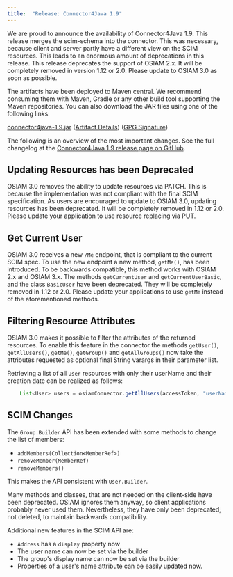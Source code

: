 ```yaml
---
title:  "Release: Connector4Java 1.9"
---
```


We are proud to announce the availability of Connector4Java 1.9.
This release merges the scim-schema into the connector.
This was necessary, because client and server partly have a different view on the SCIM resources.
This leads to an enormous amount of deprecations in this release.
This release deprecates the support of OSIAM 2.x.
It will be completely removed in version 1.12 or 2.0.
Please update to OSIAM 3.0 as soon as possible.

The artifacts have been deployed to Maven central.
We recommend consuming them with Maven, Gradle or any other build tool supporting the Maven repositories.
You can also download the JAR files using one of the following links:

[connector4java-1.9.jar](https://github.com/osiam/connector4java/releases/download/1.9/connector4java-1.9.jar)
([Artifact Details](http://search.maven.org/#artifactdetails%7Corg.osiam%7Cconnector4java%7C1.9%7Cjar))
([GPG Signature](https://github.com/osiam/connector4java/releases/download/1.9/connector4java-1.9.jar.asc))

The following is an overview of the most important changes.
See the full changelog at the [Connector4Java 1.9 release page on GitHub](https://github.com/osiam/connector4java/releases/tag/1.9).

## Updating Resources has been Deprecated

OSIAM 3.0 removes the ability to update resources via PATCH.
This is because the implementation was not compliant with the final SCIM specification.
As users are encouraged to update to OSIAM 3.0, updating resources has been deprecated.
It will be completely removed in 1.12 or 2.0.
Please update your application to use resource replacing via PUT.

## Get Current User

OSIAM 3.0 receives a new `/Me` endpoint, that is compliant to the current SCIM spec.
To use the new endpoint a new method, `getMe()`, has been introduced.
To be backwards compatible, this method works with OSIAM 2.x and OSIAM 3.x.
The methods `getCurrentUser` and `getCurrentUserBasic`, and the class `BasicUser` have been deprecated.
They will be completely removed in 1.12 or 2.0.
Please update your applications to use `getMe` instead of the aforementioned methods.

## Filtering Resource Attributes

OSIAM 3.0 makes it possible to filter the attributes of the returned resources.
To enable this feature in the connector the methods `getUser()`, `getAllUsers()`, `getMe()`, `getGroup()` and `getAllGroups()` now take the attributes requested as optional final String varargs in their parameter list.

Retrieving a list of all `User` resources with only their userName and their creation date can be realized as follows:
    
```java
    List<User> users = osiamConnector.getAllUsers(accessToken, "userName", "meta.created");
```

## SCIM Changes

The `Group.Builder` API has been extended with some methods to change the list of members:

- `addMembers(Collection<MemberRef>)`
- `removeMember(MemberRef)`
- `removeMembers()`

This makes the API consistent with `User.Builder`.

Many methods and classes, that are not needed on the client-side have been deprecated.
OSIAM ignores them anyway, so client applications probably never used them.
Nevertheless, they have only been deprecated, not deleted, to maintain backwards compatibility.

Additional new features in the SCIM API are:

- `Address` has a `display` property now
- The user name can now be set via the builder
- The group's display name can now be set via the builder
- Properties of a user's name attribute can be easily updated now.
